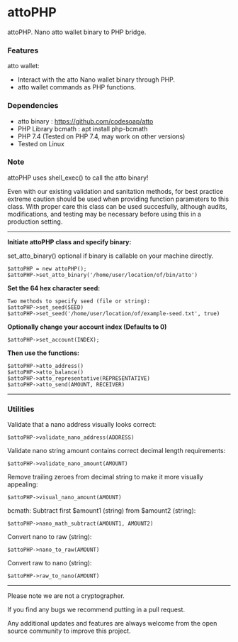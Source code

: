 # attoPHP
attoPHP. Nano atto wallet binary to PHP bridge.

### Features

atto wallet:
- Interact with the atto Nano wallet binary through PHP. 
- atto wallet commands as PHP functions.

### Dependencies
- atto binary : https://github.com/codesoap/atto
- PHP Library bcmath : apt install php-bcmath
- PHP 7.4 (Tested on PHP 7.4, may work on other versions)
- Tested on Linux

### Note
attoPHP uses shell_exec() to call the atto binary!

Even with our existing validation and sanitation methods, for best practice extreme caution should be used when providing function parameters to this class.
With proper care this class can be used succesfully, although audits, modifications, and testing may be necessary before using this in a production setting.

------------

**Initiate attoPHP class and specify binary:**

set_atto_binary() optional if binary is callable on your machine directly.

	$attoPHP = new attoPHP();
	$attoPHP->set_atto_binary('/home/user/location/of/bin/atto')

**Set the 64 hex character seed:**

	Two methods to specify seed (file or string):
	$attoPHP->set_seed(SEED)
	$attoPHP->set_seed('/home/user/location/of/example-seed.txt', true)

**Optionally change your account index (Defaults to 0)**

	$attoPHP->set_account(INDEX);

**Then use the functions:**

	$attoPHP->atto_address()
	$attoPHP->atto_balance()
	$attoPHP->atto_representative(REPRESENTATIVE)
	$attoPHP->atto_send(AMOUNT, RECEIVER)

------------
### Utilities
Validate that a nano address visually looks correct:

`$attoPHP->validate_nano_address(ADDRESS)`

Validate nano string amount contains correct decimal length requirements:

`$attoPHP->validate_nano_amount(AMOUNT)`

Remove trailing zeroes from decimal string to make it more visually appealing:

`$attoPHP->visual_nano_amount(AMOUNT)`

bcmath: Subtract first $amount1 (string) from $amount2 (string):

`$attoPHP->nano_math_subtract(AMOUNT1, AMOUNT2)`

Convert nano to raw (string):

`$attoPHP->nano_to_raw(AMOUNT)`

Convert raw to nano (string):

`$attoPHP->raw_to_nano(AMOUNT)`

------------

Please note we are not a cryptographer. 

If you find any bugs we recommend putting in a pull request. 

Any additional updates and features are always welcome from the open source community to improve this project.
